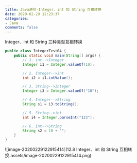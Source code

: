 ```yaml
---
title: Java进阶-Integer、int 和 String 互相转换
date: 2020-02-29 12:23:37
categories:
- Java
comments: false
---
```


Integer、int 和 String 三种类型互相转换
<!-- more -->

```java
public class IntegerTest04 {
	public static void main(String[] args) {
		// 1. int-->Integer
		Integer i1 = Integer.valueOf(10);

		// 2. Integer-->int
		int i2 = i1.intValue();

		// 3. String-->Integer
		Integer i3 = Integer.valueOf("10");

		// 4. Integer-->String
		String s1 = i3.toString();

		// 5. String-->int
		int i4 = Integer.parseInt("123");

		// 6. int-->String
		String s2 = 10 + "";
	}
}
```

![image-20200229122915414](12.8 Integer、int 和 String 互相转换.assets/image-20200229122915414.png)